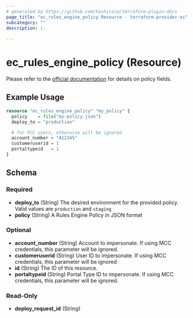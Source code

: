 ```yaml
---
# generated by https://github.com/hashicorp/terraform-plugin-docs
page_title: "ec_rules_engine_policy Resource - terraform-provider-ec"
subcategory: ""
description: |-
  
---
```


# ec_rules_engine_policy (Resource)
Please refer to the [official documentation](https://developer.edgecast.com/cdn/api/index.html#Media_Management/REv4/Add-Policy.htm) for details on policy fields.

## Example Usage

```terraform
resource "ec_rules_engine_policy" "my_policy" {
  policy    = file("my-policy.json")
  deploy_to = "production"

  # for PCC users, otherwise will be ignored
  account_number = "A12345"
  customeruserid = 1
  portaltypeid   = 1
}
```

<!-- schema generated by tfplugindocs -->
## Schema

### Required

- **deploy_to** (String) The desired environment for the provided policy. Valid values are `production` and `staging`
- **policy** (String) A Rules Engine Policy in JSON format

### Optional

- **account_number** (String) Account to impersonate. If using MCC credentials, this parameter will be ignored.
- **customeruserid** (String) User ID to impersonate. If using MCC credentials, this parameter will be ignored
- **id** (String) The ID of this resource.
- **portaltypeid** (String) Portal Type ID to impersonate. If using MCC credentials, this parameter will be ignored.

### Read-Only

- **deploy_request_id** (String)